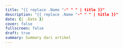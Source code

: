 ```yaml
---
title: "{{ replace .Name "-" " " | title }}"
description: "{{ replace .Name "-" " " | title }}"
date: {{ .Date }}
cover: false
fullscreen: false
draft: true
summary: Summary dari artikel
---
```


